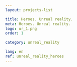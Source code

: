 ```yaml
---
layout: projects-list

title: Heroes. Unreal reality.
meta: Heroes. Unreal reality.
logo: ur_1.png
order: 1

category: unreal_reality

lang: en
ref: unreal_reality_heroes
---
```

